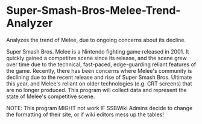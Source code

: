 # Super-Smash-Bros-Melee-Trend-Analyzer
Analyzes the trend of Melee, due to ongoing concerns about its decline.

Super Smash Bros. Melee is a Nintendo fighting game released in 2001.
It quickly gained a competitve scene since its release, and the scene
grew over time due to the technical, fast-paced, edge-guarding reliant
features of the game. Recently, there has been concerns where Melee's
community is declining due to the recent release and rise of Super Smash
Bros. Ultimate this year, and Melee's reliant on older technologies
(e.g. CRT screens) that are no longer produced. This program will
collect data and represent the state of Melee's competitive scene.

NOTE: This program MIGHT not work IF SSBWiki Admins decide to change
the formatting of their site, or if wiki editors mess up the tables!
